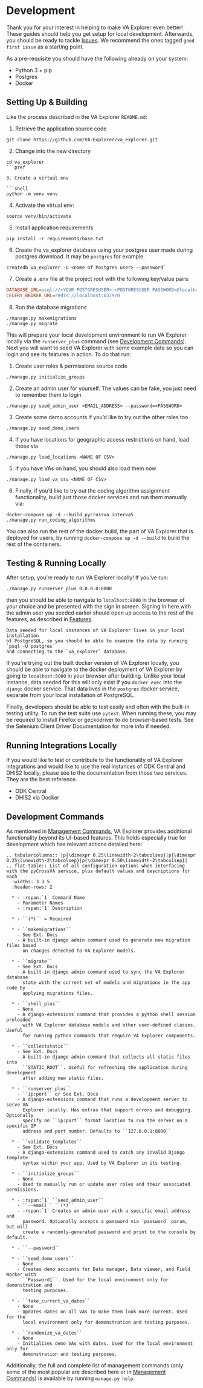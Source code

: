 # Development

Thank you for your interest in helping to make VA Explorer even better! These
guides should help you get setup for local development. Afterwards, you should
be ready to tackle [Issues](https://github.com/VA-Explorer/va_explorer/issues). We recommend the ones tagged
`good first issue` as a starting point.

As a pre-requisite you should have the following already on your system:

- Python 3 + pip
- Postgres
- Docker

## Setting Up & Building

Like the process described in the VA Explorer `README.md`:

1. Retrieve the application source code

```shell
git clone https://github.com/VA-Explorer/va_explorer.git
```

2. Change into the new directory

```shell
cd va_explorer
```pref

3. Create a virtual env

```shell
python -m venv venv
```

4. Activate the virtual env:

```shell
source venv/bin/activate
```

5. Install application requirements

```shell
pip install -r requirements/base.txt
```

6. Create the va_explorer database using your postgres user made during postgres
download. It may be `postgres` for example.

```shell
createdb va_explorer -U <name of Postgres user> --password`
```

7. Create a .env file at the project root with the following key/value pairs:

```ini
DATABASE_URL=psql://<YOUR POSTGRESUSER>:<POSTGRESUSER PASSWORD>@localhost/va_explorer
CELERY_BROKER_URL=redis://localhost:6379/0
```

8. Run the database migrations

```shell
./manage.py makemigrations
./manage.py migrate
```

This will prepare your local development environment to run VA Explorer locally
via the `runserver_plus` command (see [Development Commands](#development-commands)).
Next you will want to seed VA Explorer with some example data so you can login
and see its features in action. To do that run:

1. Create user roles & permissions source code

```shell
./manage.py initialize_groups
```

2. Create an admin user for yourself. The values can be fake, you just need to
remember them to login

```shell
./manage.py seed_admin_user <EMAIL_ADDRESS> --password=<PASSWORD>
```

3. Create some demo accounts if you’d like to try out the other roles too

```shell
./manage.py seed_demo_users
```

4. If you have locations for geographic access restrictions on hand, load those via

```shell
./manage.py load_locations <NAME OF CSV>
```

5. If you have VAs on hand, you should also load them now

```shell
./manage.py load_va_csv <NAME OF CSV>
```

6. Finally, if you’d like to try out the coding algorithm assignment
functionality, build just those docker services and run them manually via:

```shell
docker-compose up -d --build pycrossva interva5
./manage.py run_coding_algorithms
```

You can also run the rest of the docker build, the part of VA Explorer that is
deployed for users, by running `docker-compose up -d --build` to build the rest
of the containers.

## Testing & Running Locally

After setup, you’re ready to run VA Explorer locally! If you’ve run:

```shell
./manage.py runserver_plus 0.0.0.0:8000
```

then you should be able to navigate to `localhost:8000` in the browser of your
choice and be presented with the sign in screen. Signing in here with the admin
user you seeded earlier should open up access to the rest of the features, as
described in [Features](usage/features).

```{note}
Data seeded for local instances of VA Explorer lives in your local installation
of PostgreSQL, so you should be able to examine the data by running `psql -U postgres`
and connecting to the `va_explorer` database.
```

If you’re trying out the built docker version of VA Explorer locally, you should
be able to navigate to the docker deployment of VA Explorer by going to
`localhost:5000` in your browser after building. Unlike your local instance, data
seeded for this will only exist if you `docker exec` into the `django` docker
service. That data lives in the `postgres` docker service, separate from your
local installation of PostgreSQL.

Finally, developers should be able to test easily and often with the built-in
testing utility. To run the test suite use `pytest`. When running these, you may
be required to install Firefox or geckodriver to do browser-based tests. See the
Selenium Client Driver Documentation for more info if needed.

## Running Integrations Locally

If you would like to test or contribute to the functionality of VA Explorer
integrations and would like to use the real instances of ODK Central and DHIS2
locally, please see to the documentation from those two services. They are the
best reference.

- ODK Central
- DHIS2 via Docker

## Development Commands

As mentioned in [Management Commands](training/admin_guides.md#management-commands), VA Explorer provides additional
functionality beyond its UI-based features. This holds especially true for
development which has relevant actions detailed here:

````{eval-rst}
.. tabularcolumns:: |p{\dimexpr 0.25\linewidth-2\tabcolsep}|p{\dimexpr 0.25\linewidth-2\tabcolsep}|p{\dimexpr 0.50\linewidth-2\tabcolsep}|
.. flat-table:: List of all configuration options when interfacing with the pyCrossVA service, plus default values and descriptions for each
  :widths: 3 3 5
  :header-rows: 2

  * - :rspan:`1` Command Name
    - Parameter Names
    - :rspan:`1` Description

  * - ``(*)`` = Required

  * - ``makemigrations``
    - See Ext. Docs
    - A built-in django admin command used to generate new migration files based
      on changes detected to VA Explorer models.

  * - ``migrate``
    - See Ext. Docs
    - A built-in django admin command used to sync the VA Explorer database
      state with the current set of models and migrations in the app code by
      applying migrations files.

  * - ``shell_plus``
    - None
    - A django-extensions command that provides a python shell session preloaded
      with VA Explorer database models and other user-defined classes. Useful
      for running python commands that require VA Explorer components.

  * - ``collectstatic``
    - See Ext. Docs
    - A built-in django admin command that collects all static files into
      ``STATIC_ROOT``. Useful for refreshing the application during development
      after adding new static files.

  * - ``runserver_plus``
    - ``ip:port`` or See Ext. Docs
    - A django-extensions command that runs a development server to serve VA
      Explorer locally. Has extras that support errors and debugging. Optionally
      specify an ``ip:port`` format location to run the server on a specific IP
      address and port number. Defaults to ``127.0.0.1:8000``

  * - ``validate_templates``
    - See Ext. Docs
    - A django-extensions command used to catch any invalid Django template
      syntax within your app. Used by VA Explorer in its testing.

  * - ``initialize_groups``
    - None
    - Used to manually run or update user roles and their associated permissions.

  * - :rspan:`1` ``seed_admin_user``
    - ``--email`` ``(*)``
    - :rspan:`1` Creates an admin user with a specific email address and
      password. Optionally accepts a password via `password` param, but will
      create a randomly-generated password and print to the console by default.

  * - ``--password``

  * - ``seed_demo_users``
    - None
    - Creates demo accounts for Data manager, Data viewer, and Field Worker with
      ``Password1``. Used for the local environment only for demonstration and
      testing purposes.

  * - ``fake_current_va_dates``
    - None
    - Updates dates on all VAs to make them look more current. Used for the
      local environment only for demonstration and testing purposes.

  * - ``randomize_va_dates``
    - None
    - Initializes demo VAs with dates. Used for the local environment only for
      demonstration and testing purposes.

````

Additionally, the full and complete list of management commands (only some of
the most popular are described here or in [Management Commands](training/admin_guides.md#management-commands)) is available
by running `manage.py help`.
